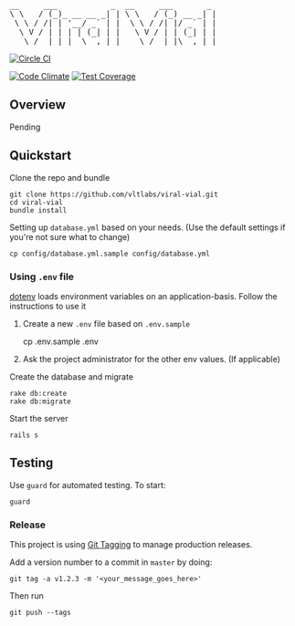 <pre>
__     ___           _  __     ___       _
\ \   / (_)_ __ __ _| | \ \   / (_) __ _| |
 \ \ / /| | '__/ _` | |  \ \ / /| |/ _` | |
  \ V / | | | | (_| | |   \ V / | | (_| | |
   \_/  |_|_|  \__,_|_|    \_/  |_|\__,_|_|
</pre>

[![Circle CI](https://circleci.com/gh/vltlabs/viral-vial.png?style=badge)](https://circleci.com/gh/vltlabs/viral-vial)

[![Code Climate](https://codeclimate.com/repos/546b1c05695680464c016d17/badges/3a143515d2030fa9e0a4/gpa.svg)](https://codeclimate.com/repos/546b1c05695680464c016d17/feed)
[![Test Coverage](https://codeclimate.com/repos/546b1c05695680464c016d17/badges/3a143515d2030fa9e0a4/coverage.svg)](https://codeclimate.com/repos/546b1c05695680464c016d17/feed)

## Overview

Pending

## Quickstart
Clone the repo and bundle

    git clone https://github.com/vltlabs/viral-vial.git
    cd viral-vial
    bundle install

Setting up `database.yml` based on your needs. (Use the default settings if you're not sure what to change)

    cp config/database.yml.sample config/database.yml

### Using `.env` file

[dotenv](https://github.com/bkeepers/dotenv "dotenv") loads environment variables on an application-basis. Follow the instructions to use it

1. Create a new `.env` file based on `.env.sample`

    cp .env.sample .env

2. Ask the project administrator for the other env values. (If applicable)

Create the database and migrate

    rake db:create
    rake db:migrate

Start the server

    rails s

## Testing

Use `guard` for automated testing. To start:

    guard

### Release

This project is using [Git Tagging](http://git-scm.com/book/en/Git-Basics-Tagging) to manage production releases.

Add a version number to a commit in `master` by doing:

    git tag -a v1.2.3 -m '<your_message_goes_here>'

Then run

    git push --tags
